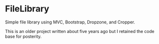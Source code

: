 # FileLibrary
Simple file library using MVC, Bootstrap, Dropzone, and Cropper.

This is an older project written about five years ago but I retained the code base for posterity.
